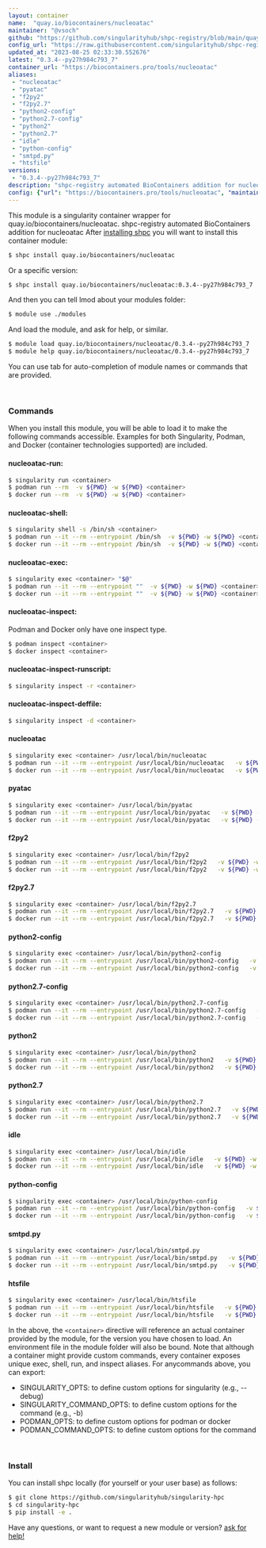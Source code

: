 ```yaml
---
layout: container
name:  "quay.io/biocontainers/nucleoatac"
maintainer: "@vsoch"
github: "https://github.com/singularityhub/shpc-registry/blob/main/quay.io/biocontainers/nucleoatac/container.yaml"
config_url: "https://raw.githubusercontent.com/singularityhub/shpc-registry/main/quay.io/biocontainers/nucleoatac/container.yaml"
updated_at: "2023-08-25 02:33:30.552676"
latest: "0.3.4--py27h984c793_7"
container_url: "https://biocontainers.pro/tools/nucleoatac"
aliases:
 - "nucleoatac"
 - "pyatac"
 - "f2py2"
 - "f2py2.7"
 - "python2-config"
 - "python2.7-config"
 - "python2"
 - "python2.7"
 - "idle"
 - "python-config"
 - "smtpd.py"
 - "htsfile"
versions:
 - "0.3.4--py27h984c793_7"
description: "shpc-registry automated BioContainers addition for nucleoatac"
config: {"url": "https://biocontainers.pro/tools/nucleoatac", "maintainer": "@vsoch", "description": "shpc-registry automated BioContainers addition for nucleoatac", "latest": {"0.3.4--py27h984c793_7": "sha256:02bc6d9266381a783f6c63ee3051d98da3f4ecd84cb25708196c84754a63f899"}, "tags": {"0.3.4--py27h984c793_7": "sha256:02bc6d9266381a783f6c63ee3051d98da3f4ecd84cb25708196c84754a63f899"}, "docker": "quay.io/biocontainers/nucleoatac", "aliases": {"nucleoatac": "/usr/local/bin/nucleoatac", "pyatac": "/usr/local/bin/pyatac", "f2py2": "/usr/local/bin/f2py2", "f2py2.7": "/usr/local/bin/f2py2.7", "python2-config": "/usr/local/bin/python2-config", "python2.7-config": "/usr/local/bin/python2.7-config", "python2": "/usr/local/bin/python2", "python2.7": "/usr/local/bin/python2.7", "idle": "/usr/local/bin/idle", "python-config": "/usr/local/bin/python-config", "smtpd.py": "/usr/local/bin/smtpd.py", "htsfile": "/usr/local/bin/htsfile"}}
---
```


This module is a singularity container wrapper for quay.io/biocontainers/nucleoatac.
shpc-registry automated BioContainers addition for nucleoatac
After [installing shpc](#install) you will want to install this container module:


```bash
$ shpc install quay.io/biocontainers/nucleoatac
```

Or a specific version:

```bash
$ shpc install quay.io/biocontainers/nucleoatac:0.3.4--py27h984c793_7
```

And then you can tell lmod about your modules folder:

```bash
$ module use ./modules
```

And load the module, and ask for help, or similar.

```bash
$ module load quay.io/biocontainers/nucleoatac/0.3.4--py27h984c793_7
$ module help quay.io/biocontainers/nucleoatac/0.3.4--py27h984c793_7
```

You can use tab for auto-completion of module names or commands that are provided.

<br>

### Commands

When you install this module, you will be able to load it to make the following commands accessible.
Examples for both Singularity, Podman, and Docker (container technologies supported) are included.

#### nucleoatac-run:

```bash
$ singularity run <container>
$ podman run --rm  -v ${PWD} -w ${PWD} <container>
$ docker run --rm  -v ${PWD} -w ${PWD} <container>
```

#### nucleoatac-shell:

```bash
$ singularity shell -s /bin/sh <container>
$ podman run --it --rm --entrypoint /bin/sh  -v ${PWD} -w ${PWD} <container>
$ docker run --it --rm --entrypoint /bin/sh  -v ${PWD} -w ${PWD} <container>
```

#### nucleoatac-exec:

```bash
$ singularity exec <container> "$@"
$ podman run --it --rm --entrypoint ""  -v ${PWD} -w ${PWD} <container> "$@"
$ docker run --it --rm --entrypoint ""  -v ${PWD} -w ${PWD} <container> "$@"
```

#### nucleoatac-inspect:

Podman and Docker only have one inspect type.

```bash
$ podman inspect <container>
$ docker inspect <container>
```

#### nucleoatac-inspect-runscript:

```bash
$ singularity inspect -r <container>
```

#### nucleoatac-inspect-deffile:

```bash
$ singularity inspect -d <container>
```


#### nucleoatac

```bash
$ singularity exec <container> /usr/local/bin/nucleoatac
$ podman run --it --rm --entrypoint /usr/local/bin/nucleoatac   -v ${PWD} -w ${PWD} <container> -c " $@"
$ docker run --it --rm --entrypoint /usr/local/bin/nucleoatac   -v ${PWD} -w ${PWD} <container> -c " $@"
```


#### pyatac

```bash
$ singularity exec <container> /usr/local/bin/pyatac
$ podman run --it --rm --entrypoint /usr/local/bin/pyatac   -v ${PWD} -w ${PWD} <container> -c " $@"
$ docker run --it --rm --entrypoint /usr/local/bin/pyatac   -v ${PWD} -w ${PWD} <container> -c " $@"
```


#### f2py2

```bash
$ singularity exec <container> /usr/local/bin/f2py2
$ podman run --it --rm --entrypoint /usr/local/bin/f2py2   -v ${PWD} -w ${PWD} <container> -c " $@"
$ docker run --it --rm --entrypoint /usr/local/bin/f2py2   -v ${PWD} -w ${PWD} <container> -c " $@"
```


#### f2py2.7

```bash
$ singularity exec <container> /usr/local/bin/f2py2.7
$ podman run --it --rm --entrypoint /usr/local/bin/f2py2.7   -v ${PWD} -w ${PWD} <container> -c " $@"
$ docker run --it --rm --entrypoint /usr/local/bin/f2py2.7   -v ${PWD} -w ${PWD} <container> -c " $@"
```


#### python2-config

```bash
$ singularity exec <container> /usr/local/bin/python2-config
$ podman run --it --rm --entrypoint /usr/local/bin/python2-config   -v ${PWD} -w ${PWD} <container> -c " $@"
$ docker run --it --rm --entrypoint /usr/local/bin/python2-config   -v ${PWD} -w ${PWD} <container> -c " $@"
```


#### python2.7-config

```bash
$ singularity exec <container> /usr/local/bin/python2.7-config
$ podman run --it --rm --entrypoint /usr/local/bin/python2.7-config   -v ${PWD} -w ${PWD} <container> -c " $@"
$ docker run --it --rm --entrypoint /usr/local/bin/python2.7-config   -v ${PWD} -w ${PWD} <container> -c " $@"
```


#### python2

```bash
$ singularity exec <container> /usr/local/bin/python2
$ podman run --it --rm --entrypoint /usr/local/bin/python2   -v ${PWD} -w ${PWD} <container> -c " $@"
$ docker run --it --rm --entrypoint /usr/local/bin/python2   -v ${PWD} -w ${PWD} <container> -c " $@"
```


#### python2.7

```bash
$ singularity exec <container> /usr/local/bin/python2.7
$ podman run --it --rm --entrypoint /usr/local/bin/python2.7   -v ${PWD} -w ${PWD} <container> -c " $@"
$ docker run --it --rm --entrypoint /usr/local/bin/python2.7   -v ${PWD} -w ${PWD} <container> -c " $@"
```


#### idle

```bash
$ singularity exec <container> /usr/local/bin/idle
$ podman run --it --rm --entrypoint /usr/local/bin/idle   -v ${PWD} -w ${PWD} <container> -c " $@"
$ docker run --it --rm --entrypoint /usr/local/bin/idle   -v ${PWD} -w ${PWD} <container> -c " $@"
```


#### python-config

```bash
$ singularity exec <container> /usr/local/bin/python-config
$ podman run --it --rm --entrypoint /usr/local/bin/python-config   -v ${PWD} -w ${PWD} <container> -c " $@"
$ docker run --it --rm --entrypoint /usr/local/bin/python-config   -v ${PWD} -w ${PWD} <container> -c " $@"
```


#### smtpd.py

```bash
$ singularity exec <container> /usr/local/bin/smtpd.py
$ podman run --it --rm --entrypoint /usr/local/bin/smtpd.py   -v ${PWD} -w ${PWD} <container> -c " $@"
$ docker run --it --rm --entrypoint /usr/local/bin/smtpd.py   -v ${PWD} -w ${PWD} <container> -c " $@"
```


#### htsfile

```bash
$ singularity exec <container> /usr/local/bin/htsfile
$ podman run --it --rm --entrypoint /usr/local/bin/htsfile   -v ${PWD} -w ${PWD} <container> -c " $@"
$ docker run --it --rm --entrypoint /usr/local/bin/htsfile   -v ${PWD} -w ${PWD} <container> -c " $@"
```



In the above, the `<container>` directive will reference an actual container provided
by the module, for the version you have chosen to load. An environment file in the
module folder will also be bound. Note that although a container
might provide custom commands, every container exposes unique exec, shell, run, and
inspect aliases. For anycommands above, you can export:

 - SINGULARITY_OPTS: to define custom options for singularity (e.g., --debug)
 - SINGULARITY_COMMAND_OPTS: to define custom options for the command (e.g., -b)
 - PODMAN_OPTS: to define custom options for podman or docker
 - PODMAN_COMMAND_OPTS: to define custom options for the command

<br>

### Install

You can install shpc locally (for yourself or your user base) as follows:

```bash
$ git clone https://github.com/singularityhub/singularity-hpc
$ cd singularity-hpc
$ pip install -e .
```

Have any questions, or want to request a new module or version? [ask for help!](https://github.com/singularityhub/singularity-hpc/issues)
